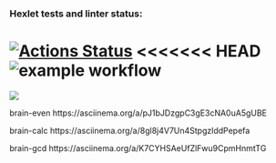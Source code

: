 ### Hexlet tests and linter status:
[![Actions Status](https://github.com/Timofey-codder/python-project-lvl1/workflows/hexlet-check/badge.svg)](https://github.com/Timofey-codder/python-project-lvl1/actions)
<<<<<<< HEAD
![example workflow](https://github.com/Timofey-codder/python-project-lvl1/actions/workflows/github-actions-demo.yml/badge.svg)
=======

<a href="https://codeclimate.com/github/codeclimate/codeclimate/maintainability"><img src="https://api.codeclimate.com/v1/badges/a99a88d28ad37a79dbf6/maintainability" /></a>
>>>>>>>
<p>brain-even https://asciinema.org/a/pJ1bJDzgpC3gE3cNA0uA5gUBE</p>
<p>brain-calc https://asciinema.org/a/8gl8j4V7Un4StpgzlddPepefa</p>
<p>brain-gcd https://asciinema.org/a/K7CYHSAeUfZlFwu9CpmHnmtTG</p>
